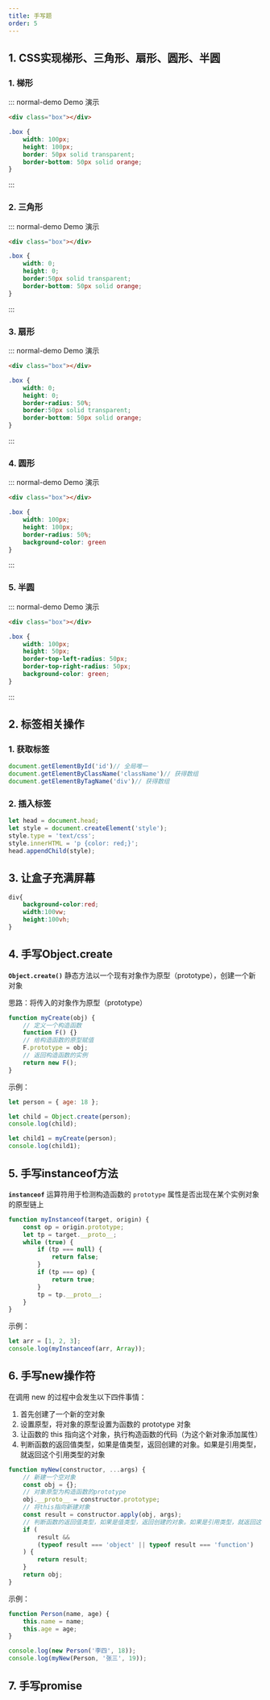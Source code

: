```yaml
---
title: 手写题
order: 5
---
```


## 1. CSS实现梯形、三角形、扇形、圆形、半圆

### 1. 梯形

::: normal-demo Demo 演示

```html
<div class="box"></div>
```

```css
.box {
    width: 100px;
    height: 100px;
    border: 50px solid transparent;
    border-bottom: 50px solid orange;
}
```

:::

### 2. 三角形

::: normal-demo Demo 演示

```html
<div class="box"></div>
```

```css
.box {
    width: 0;
    height: 0;
    border:50px solid transparent;
    border-bottom: 50px solid orange;
}
```

:::

### 3. 扇形

::: normal-demo Demo 演示

```html
<div class="box"></div>
```

```css
.box {
    width: 0;
    height: 0;
    border-radius: 50%;
    border:50px solid transparent;
    border-bottom: 50px solid orange;
}
```

:::

### 4. 圆形

::: normal-demo Demo 演示

```html
<div class="box"></div>
```

```css
.box {
    width: 100px;
	height: 100px;
	border-radius: 50%;
	background-color: green
}
```

:::

### 5. 半圆

::: normal-demo Demo 演示

```html
<div class="box"></div>
```

```css
.box {
    width: 100px;
    height: 50px;
    border-top-left-radius: 50px;
    border-top-right-radius: 50px;
    background-color: green;
}
```

:::

## 2. 标签相关操作

### 1. 获取标签

```js
document.getElementById('id')// 全局唯一
document.getElementByClassName('className')// 获得数组
document.getElementByTagName('div')// 获得数组
```

### 2. 插入标签

```js
let head = document.head;
let style = document.createElement('style');
style.type = 'text/css';
style.innerHTML = 'p {color: red;}';
head.appendChild(style);
```

## 3. 让盒子充满屏幕

```css
div{
    background-color:red;
    width:100vw;
    height:100vh;
}
```

## 4. 手写Object.create

**`Object.create()`** 静态方法以一个现有对象作为原型（prototype），创建一个新对象

思路：将传入的对象作为原型（prototype）

```js
function myCreate(obj) {
    // 定义一个构造函数
    function F() {} 
    // 给构造函数的原型赋值
    F.prototype = obj; 
    // 返回构造函数的实例
    return new F(); 
}
```

示例：

```js
let person = { age: 18 };

let child = Object.create(person);
console.log(child);

let child1 = myCreate(person);
console.log(child1);
```

## 5. 手写instanceof方法

**`instanceof`** 运算符用于检测构造函数的 `prototype` 属性是否出现在某个实例对象的原型链上

```js
function myInstanceof(target, origin) {
    const op = origin.prototype;
    let tp = target.__proto__;
    while (true) {
        if (tp === null) {
            return false;
        }
        if (tp === op) {
            return true;
        }
        tp = tp.__proto__;
    }
}
```

示例：

```js
let arr = [1, 2, 3];
console.log(myInstanceof(arr, Array));
```

## 6. 手写new操作符

在调用 new 的过程中会发生以下四件事情：

1. 首先创建了一个新的空对象
2. 设置原型，将对象的原型设置为函数的 prototype 对象
3. 让函数的 this 指向这个对象，执行构造函数的代码（为这个新对象添加属性）
4. 判断函数的返回值类型，如果是值类型，返回创建的对象。如果是引用类型，就返回这个引用类型的对象

```js
function myNew(constructor, ...args) {
    // 新建一个空对象
    const obj = {};
    // 对象原型为构造函数的prototype
    obj.__proto__ = constructor.prototype;
    // 将this指向新建对象
    const result = constructor.apply(obj, args);
    // 判断函数的返回值类型，如果是值类型，返回创建的对象。如果是引用类型，就返回这个引用类型的对象
    if (
        result &&
        (typeof result === 'object' || typeof result === 'function')
    ) {
        return result;
    }
    return obj;
}
```

示例：

```js
function Person(name, age) {
    this.name = name;
    this.age = age;
}

console.log(new Person('李四', 18));
console.log(myNew(Person, '张三', 19));
```

## 7. 手写promise

